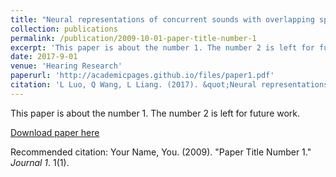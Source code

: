 ```yaml
---
title: "Neural representations of concurrent sounds with overlapping spectra in rat inferior colliculus: Comparisons between temporal-fine structure and envelope"
collection: publications
permalink: /publication/2009-10-01-paper-title-number-1
excerpt: 'This paper is about the number 1. The number 2 is left for future work.'
date: 2017-9-01
venue: 'Hearing Research'
paperurl: 'http://academicpages.github.io/files/paper1.pdf'
citation: 'L Luo, Q Wang, L Liang. (2017). &quot;Neural representations of concurrent sounds with overlapping spectra in rat inferior colliculus: Comparisons between temporal-fine structure and envelope.&quot; <i>Hearing Research</i>. 353.'
---
```

This paper is about the number 1. The number 2 is left for future work.

[Download paper here](http://academicpages.github.io/files/paper1.pdf)

Recommended citation: Your Name, You. (2009). "Paper Title Number 1." <i>Journal 1</i>. 1(1).
